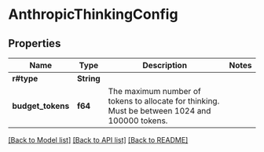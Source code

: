 # AnthropicThinkingConfig

## Properties

Name | Type | Description | Notes
------------ | ------------- | ------------- | -------------
**r#type** | **String** |  | 
**budget_tokens** | **f64** | The maximum number of tokens to allocate for thinking. Must be between 1024 and 100000 tokens. | 

[[Back to Model list]](../README.md#documentation-for-models) [[Back to API list]](../README.md#documentation-for-api-endpoints) [[Back to README]](../README.md)


